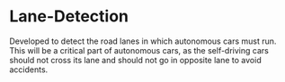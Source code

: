 # Lane-Detection
Developed to detect the road lanes in which autonomous cars must run. This will be a critical part of autonomous cars, as the self-driving cars should not cross its lane and should not go in opposite lane to avoid accidents.
